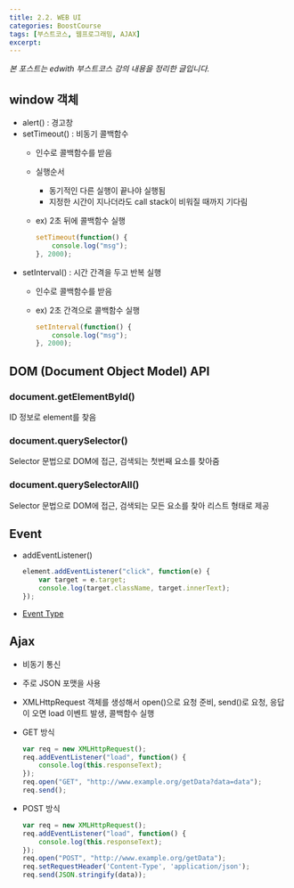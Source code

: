 ```yaml
---
title: 2.2. WEB UI
categories: BoostCourse
tags: [부스트코스, 웹프로그래밍, AJAX]
excerpt:
---
```

*본 포스트는 edwith 부스트코스 강의 내용을 정리한 글입니다.*

## window 객체
- alert() : 경고창
- setTimeout() : 비동기 콜백함수
    - 인수로 콜백함수를 받음
    - 실행순서
        - 동기적인 다른 실행이 끝나야 실행됨
        - 지정한 시간이 지나더라도 call stack이 비워질 때까지 기다림
    - ex) 2초 뒤에 콜백함수 실행  
            
        ```javascript
        setTimeout(function() {
            console.log("msg");
        }, 2000);
        ```  
- setInterval() : 시간 간격을 두고 반복 실행
    - 인수로 콜백함수를 받음
    - ex) 2초 간격으로 콜백함수 실행
                
        ```javascript
        setInterval(function() {
            console.log("msg");
        }, 2000);
        ```  

## DOM (Document Object Model) API

### document.getElementById()
ID 정보로 element를 찾음

### document.querySelector()
Selector 문법으로 DOM에 접근, 검색되는 첫번째 요소를 찾아줌

### document.querySelectorAll()
Selector 문법으로 DOM에 접근, 검색되는 모든 요소를 찾아 리스트 형태로 제공

## Event
- addEventListener()

    ```javascript
    element.addEventListener("click", function(e) {
        var target = e.target;
        console.log(target.className, target.innerText); 
    });
    ```

- [Event Type](https://developer.mozilla.org/en-US/docs/Web/Events)

## Ajax
- 비동기 통신
- 주로 JSON 포맷을 사용
- XMLHttpRequest 객체를 생성해서 open()으로 요청 준비, send()로 요청, 응답이 오면 load 이벤트 발생, 콜백함수 실행
- GET 방식

    ```javascript
    var req = new XMLHttpRequest();
    req.addEventListener("load", function() {
        console.log(this.responseText);
    });
    req.open("GET", "http://www.example.org/getData?data=data");
    req.send();
    ```

- POST 방식
    ```javascript
    var req = new XMLHttpRequest();
    req.addEventListener("load", function() {
        console.log(this.responseText);
    });
    req.open("POST", "http://www.example.org/getData");
    req.setRequestHeader('Content-Type', 'application/json');
    req.send(JSON.stringify(data));
    ```
